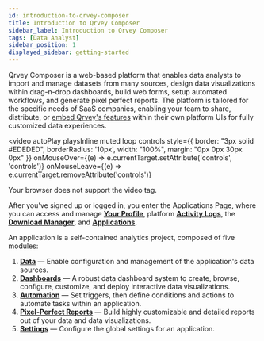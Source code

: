 ```yaml
---
id: introduction-to-qrvey-composer
title: Introduction to Qrvey Composer
sidebar_label: Introduction to Qrvey Composer
tags: [Data Analyst]
sidebar_position: 1
displayed_sidebar: getting-started
---
```


Qrvey Composer is a web-based platform that enables data analysts to import and manage datasets from many sources, design data visualizations within drag-n-drop dashboards, build web forms, setup automated workflows, and generate pixel perfect reports. The platform is tailored for the specific needs of SaaS companies, enabling your team to share, distribute, or [embed Qrvey's features](../software-developer/04-Embedding%20Qrvey%20Widgets/overview-of-embedding.md) within their own platform UIs for fully customized data experiences.

<video 
    autoPlay playsInline muted loop controls
    style={{ border: "3px solid #EDEDED", borderRadius: '10px', width: "100%", margin: "0px 0px 30px 0px" }}
    onMouseOver={(e) => e.currentTarget.setAttribute('controls', 'controls')}
    onMouseLeave={(e) => e.currentTarget.removeAttribute('controls')}
>
  <source src="https://s3.amazonaws.com/cdn.qrvey.com/documentation_assets/partner-portal/qrvey-composer/intro-ui/qrvey-app-modules-20240409.mp4" type="video/mp4" />
  Your browser does not support the video tag.
</video>

After you've signed up or logged in, you enter the Applications Page, where you can access and manage **[Your Profile](../composer/manage-your-profile.md)**, platform **[Activity Logs](../composer/activity-log.md)**, the **[Download Manager](./download-manager.md)**, and **[Applications](./overview-of-applications.md)**.

An application is a self-contained analytics project, composed of five modules:

1. **[Data](./05-Working%20with%20Data/introduction-to-data-in-qrvey.md)** — Enable configuration and management of the application's data sources.
2. **[Dashboards](./06-Dashboards/dashboard-builder.md)** — A robust data dashboard system to create, browse, configure, customize, and deploy interactive data visualizations.
3. **[Automation](./09-Automation/introduction-to-automation.md)** — Set triggers, then define conditions and actions to automate tasks within an application.
4. **[Pixel-Perfect Reports](./10-Pixel-Perfect%20Reports/overview-of-pixel-perfect-reports.md)** — Build highly customizable and detailed reports out of your data and data visualizations.
5. **[Settings](./overview-of-applications.md#application-settings)** — Configure the global settings for an application.